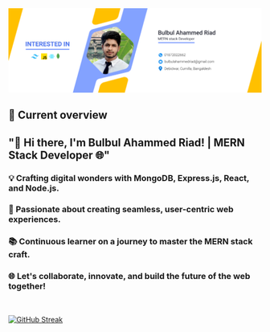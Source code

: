 <a href="https://www.facebook.com/mirhussainmurtaza/">
<img src="https://raw.githubusercontent.com/Bulbul-Programing/Bulbul-Programing/main/Image/banner.jpg" />
</a>


## :eyes: Current overview
## "🚀 Hi there, I'm Bulbul Ahammed Riad! | MERN Stack Developer 🌐"

### 💡 Crafting digital wonders with MongoDB, Express.js, React, and Node.js.
### 🌟 Passionate about creating seamless, user-centric web experiences.
### 📚 Continuous learner on a journey to master the MERN stack craft.
### 🌐 Let's collaborate, innovate, and build the future of the web together!


<br />

[![GitHub Streak](https://github-readme-streak-stats.herokuapp.com?user=Bulbul-Programing&theme=bear&border_radius=5.7)](https://git.io/streak-stats)